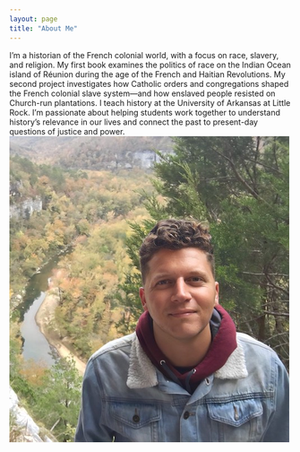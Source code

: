 ```yaml
---
layout: page
title: "About Me"
---
```


I’m a historian of the French colonial world, with a focus on race, slavery, and religion. My first book examines the politics of race on the Indian Ocean island of Réunion during the age of the French and Haitian Revolutions. My second project investigates how Catholic orders and congregations shaped the French colonial slave system—and how enslaved people resisted on Church-run plantations. I teach history at the University of Arkansas at Little Rock. I’m passionate about helping students work together to understand history’s relevance in our lives and connect the past to present-day questions of justice and power. 
![National_River_Park_Arkansas](fotoreminismaller.jpg)

